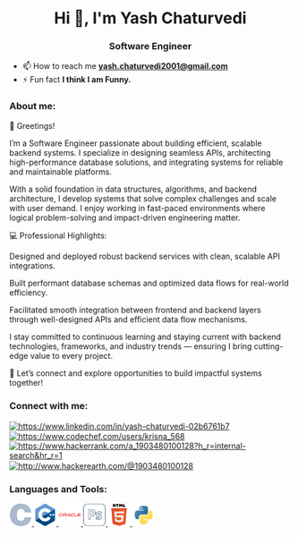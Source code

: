 <h1 align="center">Hi 👋, I'm Yash Chaturvedi</h1>
<h3 align="center">Software Engineer</h3>

- 📫 How to reach me **yash.chaturvedi2001@gmail.com**
- ⚡ Fun fact **I think I am Funny.**
<h3 align="left">About me:</h3>
👋 Greetings!

I’m a Software Engineer passionate about building efficient, scalable backend systems. I specialize in designing seamless APIs, architecting high-performance database solutions, and integrating systems for reliable and maintainable platforms.

With a solid foundation in data structures, algorithms, and backend architecture, I develop systems that solve complex challenges and scale with user demand. I enjoy working in fast-paced environments where logical problem-solving and impact-driven engineering matter.

💻 Professional Highlights:

Designed and deployed robust backend services with clean, scalable API integrations.

Built performant database schemas and optimized data flows for real-world efficiency.

Facilitated smooth integration between frontend and backend layers through well-designed APIs and efficient data flow mechanisms.

I stay committed to continuous learning and staying current with backend technologies, frameworks, and industry trends — ensuring I bring cutting-edge value to every project.

🔗 Let’s connect and explore opportunities to build impactful systems together!

<h3 align="left">Connect with me:</h3>
<p align="left">
<a href="https://www.linkedin.com/in/yash-chaturvedi2803/" target="blank"><img align="center" src="https://raw.githubusercontent.com/rahuldkjain/github-profile-readme-generator/master/src/images/icons/Social/linked-in-alt.svg" alt="https://www.linkedin.com/in/yash-chaturvedi-02b6761b7" height="30" width="40" /></a>
<a href="https://www.codechef.com/users/krisna_568" target="blank"><img align="center" src="https://cdn.jsdelivr.net/npm/simple-icons@3.1.0/icons/codechef.svg" alt="https://www.codechef.com/users/krisna_568" height="30" width="40" /></a>
<a href="https://www.hackerrank.com/a_1903480100128?h_r=internal-search&hr_r=1" target="blank"><img align="center" src="https://raw.githubusercontent.com/rahuldkjain/github-profile-readme-generator/master/src/images/icons/Social/hackerrank.svg" alt="https://www.hackerrank.com/a_1903480100128?h_r=internal-search&hr_r=1" height="30" width="40" /></a>
<a href="http://www.hackerearth.com/@1903480100128" target="blank"><img align="center" src="https://raw.githubusercontent.com/rahuldkjain/github-profile-readme-generator/master/src/images/icons/Social/hackerearth.svg" alt="http://www.hackerearth.com/@1903480100128" height="30" width="40" /></a>
</p>

<h3 align="left">Languages and Tools:</h3>
<p align="left"> <a href="https://www.cprogramming.com/" target="_blank"> <img src="https://raw.githubusercontent.com/devicons/devicon/master/icons/c/c-original.svg" alt="c" width="40" height="40"/> </a> <a href="https://www.w3schools.com/cpp/" target="_blank"> <img src="https://raw.githubusercontent.com/devicons/devicon/master/icons/cplusplus/cplusplus-original.svg" alt="cplusplus" width="40" height="40"/> </a> <a href="https://www.oracle.com/" target="_blank"> <img src="https://raw.githubusercontent.com/devicons/devicon/master/icons/oracle/oracle-original.svg" alt="oracle" width="40" height="40"/> </a> <a href="https://www.photoshop.com/en" target="_blank"> <img src="https://raw.githubusercontent.com/devicons/devicon/master/icons/photoshop/photoshop-line.svg" alt="photoshop" width="40" height="40"/> </a> <a href="https://www.w3.org/html/" target="_blank"> <img src="https://raw.githubusercontent.com/devicons/devicon/master/icons/html5/html5-original-wordmark.svg" alt="html5" width="40" height="40"/> </a>  <a href="https://www.python.org" target="_blank"> <img src="https://raw.githubusercontent.com/devicons/devicon/master/icons/python/python-original.svg" alt="python" width="40" height="40"/></a><a href="https://www.r-project.org/about.html" target="_blank"> </a> </p>

